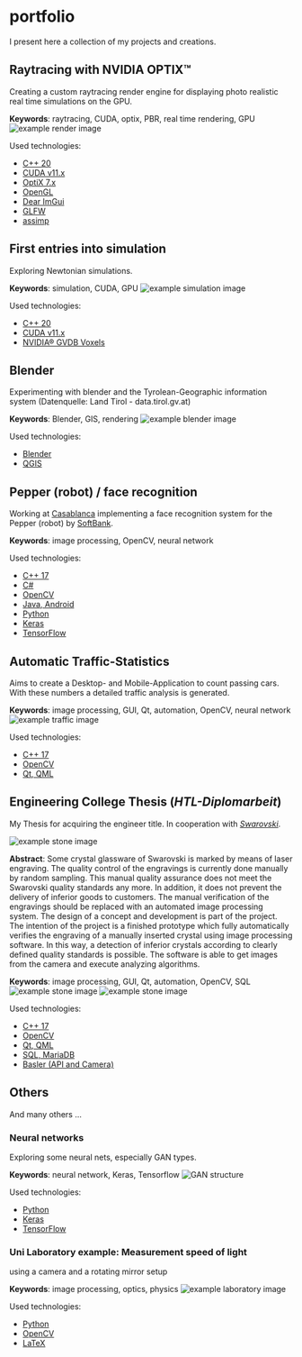 # portfolio
I present here a collection of my projects and creations.

## Raytracing with NVIDIA OPTIX™
Creating a custom raytracing render engine for displaying photo realistic real time simulations on the GPU.

**Keywords**: raytracing, CUDA, optix, PBR, real time rendering, GPU
![example render image](/raytracing/front.png)

Used technologies:
- [C++ 20](https://isocpp.org/)
- [CUDA v11.x](https://developer.nvidia.com/cuda-zone)
- [OptiX 7.x](https://developer.nvidia.com/optix)
- [OpenGL](https://www.opengl.org/)
- [Dear ImGui](https://github.com/ocornut/imgui)
- [GLFW](https://github.com/glfw/glfw)
- [assimp](https://github.com/assimp/assimp)

## First entries into simulation
Exploring Newtonian simulations.

**Keywords**: simulation, CUDA, GPU
![example simulation image](/newtonian_sim/front.PNG)

Used technologies:
- [C++ 20](https://isocpp.org/)
- [CUDA v11.x](https://developer.nvidia.com/cuda-zone)
- [NVIDIA® GVDB Voxels](https://github.com/NVIDIA/gvdb-voxels)

## Blender
Experimenting with blender and the Tyrolean-Geographic information system (Datenquelle: Land Tirol - data.tirol.gv.at)

**Keywords**: Blender, GIS, rendering
![example blender image](/blender_gis/front.png)

Used technologies:
- [Blender](https://www.blender.org/)
- [QGIS](https://www.qgis.org/de/site/index.html)


## Pepper (robot) / face recognition
Working at [Casablanca](https://www.casablanca.at/) implementing a face recognition system for the Pepper (robot) by [SoftBank](https://group.softbank/en).

**Keywords**: image processing, OpenCV, neural network

Used technologies:
- [C++ 17](https://isocpp.org/)
- [C#](https://docs.microsoft.com/en-us/dotnet/csharp/)
- [OpenCV](https://github.com/opencv/opencv)
- [Java, Android](https://www.java.com/)
- [Python](https://www.python.org/)
- [Keras](https://keras.io/)
- [TensorFlow](https://www.tensorflow.org/)

## Automatic Traffic-Statistics 
Aims to create a Desktop- and Mobile-Application to count passing cars. With these numbers a detailed traffic analysis is generated.

**Keywords**: image processing, GUI, Qt, automation, OpenCV, neural network
![example traffic image](traffic_statistics/front.png)

Used technologies:
- [C++ 17](https://isocpp.org/)
- [OpenCV](https://github.com/opencv/opencv)
- [Qt, QML](https://www.qt.io/)

## Engineering College Thesis (*HTL-Diplomarbeit*)
My Thesis for acquiring the engineer title. In cooperation with [*Swarovski*](https://www.swarovski.com). 

![example stone image](/htl_thesis/front.jpg)

**Abstract**:
Some crystal glassware of Swarovski is marked by means of laser engraving. The 
quality control of the engravings is currently done manually by random sampling. This manual quality assurance does not meet the Swarovski quality standards any more. In addition, it does not prevent the delivery of inferior goods to customers. 
The manual verification of the engravings should be replaced with an automated image processing system. The design of a concept and development is part of the project. The intention of the project is a finished prototype which fully automatically verifies the engraving of a manually inserted crystal using image processing software. In this way, a detection of inferior crystals according to clearly defined quality standards is possible. The software is able to get images from the camera and execute analyzing algorithms. 

**Keywords**: image processing, GUI, Qt, automation, OpenCV, SQL
![example stone image](/htl_thesis/engraving.PNG)
![example stone image](/htl_thesis/logo.PNG)

Used technologies:
- [C++ 17](https://isocpp.org/)
- [OpenCV](https://github.com/opencv/opencv)
- [Qt, QML](https://www.qt.io/)
- [SQL, MariaDB](https://mariadb.org/)
- [Basler (API and Camera)](https://www.baslerweb.com/de/)


## Others
And many others ...

### Neural networks
Exploring some neural nets, especially GAN types.

**Keywords**: neural network, Keras, Tensorflow
![GAN structure](/other/gan.png)

Used technologies:
- [Python](https://www.python.org/)
- [Keras](https://keras.io/)
- [TensorFlow](https://www.tensorflow.org/)

### Uni Laboratory example: Measurement speed of light
using a camera and a rotating mirror setup

**Keywords**: image processing, optics, physics
![example laboratory image](/other/lab.png)

Used technologies:
- [Python](https://www.python.org/)
- [OpenCV](https://github.com/opencv/opencv)
- [LaTeX](https://www.latex-project.org/)